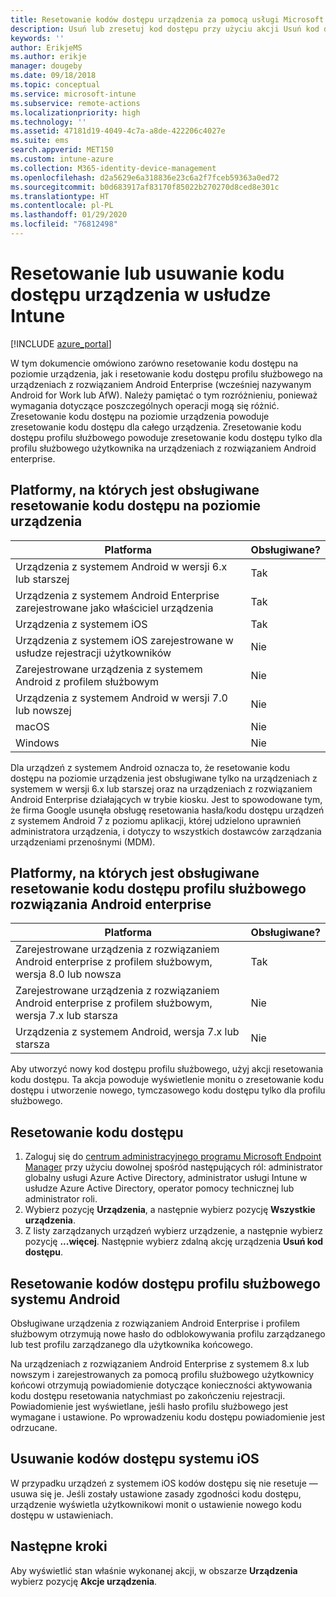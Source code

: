 ```yaml
---
title: Resetowanie kodów dostępu urządzenia za pomocą usługi Microsoft Intune — Azure | Microsoft Docs
description: Usuń lub zresetuj kod dostępu przy użyciu akcji Usuń kod dostępu na urządzeniach zarządzanych lub monitorowanych przy użyciu usługi Intune.
keywords: ''
author: ErikjeMS
ms.author: erikje
manager: dougeby
ms.date: 09/18/2018
ms.topic: conceptual
ms.service: microsoft-intune
ms.subservice: remote-actions
ms.localizationpriority: high
ms.technology: ''
ms.assetid: 47181d19-4049-4c7a-a8de-422206c4027e
ms.suite: ems
search.appverid: MET150
ms.custom: intune-azure
ms.collection: M365-identity-device-management
ms.openlocfilehash: d2a5629e6a318836e23c6a2f7fceb59363a0ed72
ms.sourcegitcommit: b0d683917af83170f85022b270270d8ced8e301c
ms.translationtype: HT
ms.contentlocale: pl-PL
ms.lasthandoff: 01/29/2020
ms.locfileid: "76812498"
---
```

# <a name="reset-or-remove-a-device-passcode-in-intune"></a>Resetowanie lub usuwanie kodu dostępu urządzenia w usłudze Intune

[!INCLUDE [azure_portal](../includes/azure_portal.md)]

W tym dokumencie omówiono zarówno resetowanie kodu dostępu na poziomie urządzenia, jak i resetowanie kodu dostępu profilu służbowego na urządzeniach z rozwiązaniem Android Enterprise (wcześniej nazywanym Android for Work lub AfW). Należy pamiętać o tym rozróżnieniu, ponieważ wymagania dotyczące poszczególnych operacji mogą się różnić. Zresetowanie kodu dostępu na poziomie urządzenia powoduje zresetowanie kodu dostępu dla całego urządzenia. Zresetowanie kodu dostępu profilu służbowego powoduje zresetowanie kodu dostępu tylko dla profilu służbowego użytkownika na urządzeniach z rozwiązaniem Android enterprise.

## <a name="supported-platforms-for-device-level-passcode-reset"></a>Platformy, na których jest obsługiwane resetowanie kodu dostępu na poziomie urządzenia

| Platforma | Obsługiwane? |
| ---- | ---- |
| Urządzenia z systemem Android w wersji 6.x lub starszej | Tak |
| Urządzenia z systemem Android Enterprise zarejestrowane jako właściciel urządzenia | Tak |
| Urządzenia z systemem iOS | Tak |
| Urządzenia z systemem iOS zarejestrowane w usłudze rejestracji użytkowników | Nie |
| Zarejestrowane urządzenia z systemem Android z profilem służbowym | Nie |
| Urządzenia z systemem Android w wersji 7.0 lub nowszej | Nie |
| macOS | Nie |
| Windows | Nie |

Dla urządzeń z systemem Android oznacza to, że resetowanie kodu dostępu na poziomie urządzenia jest obsługiwane tylko na urządzeniach z systemem w wersji 6.x lub starszej oraz na urządzeniach z rozwiązaniem Android Enterprise działających w trybie kiosku. Jest to spowodowane tym, że firma Google usunęła obsługę resetowania hasła/kodu dostępu urządzeń z systemem Android 7 z poziomu aplikacji, której udzielono uprawnień administratora urządzenia, i dotyczy to wszystkich dostawców zarządzania urządzeniami przenośnymi (MDM).

## <a name="supported-platforms-for-android-enterprise-work-profile-passcode-reset"></a>Platformy, na których jest obsługiwane resetowanie kodu dostępu profilu służbowego rozwiązania Android enterprise

| Platforma | Obsługiwane? |
| ---- | ---- |
| Zarejestrowane urządzenia z rozwiązaniem Android enterprise z profilem służbowym, wersja 8.0 lub nowsza | Tak |
| Zarejestrowane urządzenia z rozwiązaniem Android enterprise z profilem służbowym, wersja 7.x lub starsza | Nie |
| Urządzenia z systemem Android, wersja 7.x lub starsza | Nie |

Aby utworzyć nowy kod dostępu profilu służbowego, użyj akcji resetowania kodu dostępu. Ta akcja powoduje wyświetlenie monitu o zresetowanie kodu dostępu i utworzenie nowego, tymczasowego kodu dostępu tylko dla profilu służbowego. 

## <a name="reset-a-passcode"></a>Resetowanie kodu dostępu


1. Zaloguj się do [centrum administracyjnego programu Microsoft Endpoint Manager](https://go.microsoft.com/fwlink/?linkid=2109431) przy użyciu dowolnej spośród następujących ról: administrator globalny usługi Azure Active Directory, administrator usługi Intune w usłudze Azure Active Directory, operator pomocy technicznej lub administrator roli.
2. Wybierz pozycję **Urządzenia**, a następnie wybierz pozycję **Wszystkie urządzenia**.
3. Z listy zarządzanych urządzeń wybierz urządzenie, a następnie wybierz pozycję **...więcej**. Następnie wybierz zdalną akcję urządzenia **Usuń kod dostępu**.

## <a name="reset-android-work-profile-passcodes"></a>Resetowanie kodów dostępu profilu służbowego systemu Android

Obsługiwane urządzenia z rozwiązaniem Android Enterprise i profilem służbowym otrzymują nowe hasło do odblokowywania profilu zarządzanego lub test profilu zarządzanego dla użytkownika końcowego.

Na urządzeniach z rozwiązaniem Android Enterprise z systemem 8.x lub nowszym i zarejestrowanych za pomocą profilu służbowego użytkownicy końcowi otrzymują powiadomienie dotyczące konieczności aktywowania kodu dostępu resetowania natychmiast po zakończeniu rejestracji. Powiadomienie jest wyświetlane, jeśli hasło profilu służbowego jest wymagane i ustawione. Po wprowadzeniu kodu dostępu powiadomienie jest odrzucane.


## <a name="remove-ios-passcodes"></a>Usuwanie kodów dostępu systemu iOS

W przypadku urządzeń z systemem iOS kodów dostępu się nie resetuje — usuwa się je. Jeśli zostały ustawione zasady zgodności kodu dostępu, urządzenie wyświetla użytkownikowi monit o ustawienie nowego kodu dostępu w ustawieniach.

## <a name="next-steps"></a>Następne kroki

Aby wyświetlić stan właśnie wykonanej akcji, w obszarze **Urządzenia** wybierz pozycję **Akcje urządzenia**.
